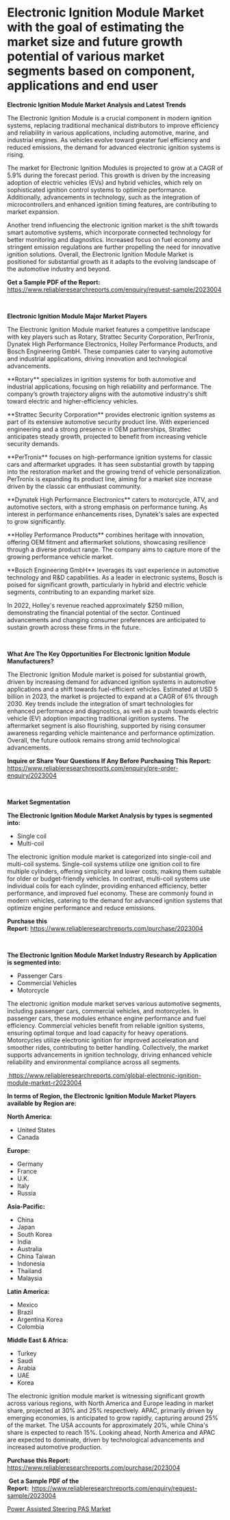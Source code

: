 <p><h1>Electronic Ignition Module Market with the goal of estimating the market size and future growth potential of various market segments based on component, applications and end user</h1></p><p><strong>Electronic Ignition Module Market Analysis and Latest Trends</strong></p>
<p><p>The Electronic Ignition Module is a crucial component in modern ignition systems, replacing traditional mechanical distributors to improve efficiency and reliability in various applications, including automotive, marine, and industrial engines. As vehicles evolve toward greater fuel efficiency and reduced emissions, the demand for advanced electronic ignition systems is rising.</p><p>The market for Electronic Ignition Modules is projected to grow at a CAGR of 5.9% during the forecast period. This growth is driven by the increasing adoption of electric vehicles (EVs) and hybrid vehicles, which rely on sophisticated ignition control systems to optimize performance. Additionally, advancements in technology, such as the integration of microcontrollers and enhanced ignition timing features, are contributing to market expansion.</p><p>Another trend influencing the electronic ignition market is the shift towards smart automotive systems, which incorporate connected technology for better monitoring and diagnostics. Increased focus on fuel economy and stringent emission regulations are further propelling the need for innovative ignition solutions. Overall, the Electronic Ignition Module Market is positioned for substantial growth as it adapts to the evolving landscape of the automotive industry and beyond.</p></p>
<p><strong>Get a Sample PDF of the Report:&nbsp;</strong> <a href="https://www.reliableresearchreports.com/enquiry/request-sample/2023004?utm_campaign=2734&utm_medium=2&utm_source=Github&utm_content=ia&utm_term=29032025&utm_id=electronic-ignition-module">https://www.reliableresearchreports.com/enquiry/request-sample/2023004</a></p>
<p>&nbsp;</p>
<p><strong>Electronic Ignition Module Major Market Players</strong></p>
<p><p>The Electronic Ignition Module market features a competitive landscape with key players such as Rotary, Strattec Security Corporation, PerTronix, Dynatek High Performance Electronics, Holley Performance Products, and Bosch Engineering GmbH. These companies cater to varying automotive and industrial applications, driving innovation and technological advancements.</p><p>**Rotary** specializes in ignition systems for both automotive and industrial applications, focusing on high reliability and performance. The company’s growth trajectory aligns with the automotive industry's shift toward electric and higher-efficiency vehicles.</p><p>**Strattec Security Corporation** provides electronic ignition systems as part of its extensive automotive security product line. With experienced engineering and a strong presence in OEM partnerships, Strattec anticipates steady growth, projected to benefit from increasing vehicle security demands.</p><p>**PerTronix** focuses on high-performance ignition systems for classic cars and aftermarket upgrades. It has seen substantial growth by tapping into the restoration market and the growing trend of vehicle personalization. PerTronix is expanding its product line, aiming for a market size increase driven by the classic car enthusiast community.</p><p>**Dynatek High Performance Electronics** caters to motorcycle, ATV, and automotive sectors, with a strong emphasis on performance tuning. As interest in performance enhancements rises, Dynatek's sales are expected to grow significantly.</p><p>**Holley Performance Products** combines heritage with innovation, offering OEM fitment and aftermarket solutions, showcasing resilience through a diverse product range. The company aims to capture more of the growing performance vehicle market.</p><p>**Bosch Engineering GmbH** leverages its vast experience in automotive technology and R&D capabilities. As a leader in electronic systems, Bosch is poised for significant growth, particularly in hybrid and electric vehicle segments, contributing to an expanding market size.</p><p>In 2022, Holley's revenue reached approximately $250 million, demonstrating the financial potential of the sector. Continued advancements and changing consumer preferences are anticipated to sustain growth across these firms in the future.</p></p>
<p>&nbsp;</p>
<p><strong>What Are The Key Opportunities For Electronic Ignition Module Manufacturers?</strong></p>
<p><p>The Electronic Ignition Module market is poised for substantial growth, driven by increasing demand for advanced ignition systems in automotive applications and a shift towards fuel-efficient vehicles. Estimated at USD 5 billion in 2023, the market is projected to expand at a CAGR of 6% through 2030. Key trends include the integration of smart technologies for enhanced performance and diagnostics, as well as a push towards electric vehicle (EV) adoption impacting traditional ignition systems. The aftermarket segment is also flourishing, supported by rising consumer awareness regarding vehicle maintenance and performance optimization. Overall, the future outlook remains strong amid technological advancements.</p></p>
<p><strong>Inquire or Share Your Questions If Any Before Purchasing This Report:</strong> <a href="https://www.reliableresearchreports.com/enquiry/pre-order-enquiry/2023004?utm_campaign=2734&utm_medium=2&utm_source=Github&utm_content=ia&utm_term=29032025&utm_id=electronic-ignition-module">https://www.reliableresearchreports.com/enquiry/pre-order-enquiry/2023004</a></p>
<p>&nbsp;</p>
<p><strong>Market Segmentation</strong></p>
<p><strong>The Electronic Ignition Module Market Analysis by types is segmented into:</strong></p>
<p><ul><li>Single coil</li><li>Multi-coil</li></ul></p>
<p><p>The electronic ignition module market is categorized into single-coil and multi-coil systems. Single-coil systems utilize one ignition coil to fire multiple cylinders, offering simplicity and lower costs, making them suitable for older or budget-friendly vehicles. In contrast, multi-coil systems use individual coils for each cylinder, providing enhanced efficiency, better performance, and improved fuel economy. These are commonly found in modern vehicles, catering to the demand for advanced ignition systems that optimize engine performance and reduce emissions.</p></p>
<p><strong>Purchase this Report:&nbsp;</strong><a href="https://www.reliableresearchreports.com/purchase/2023004?utm_campaign=2734&utm_medium=2&utm_source=Github&utm_content=ia&utm_term=29032025&utm_id=electronic-ignition-module">https://www.reliableresearchreports.com/purchase/2023004</a></p>
<p>&nbsp;</p>
<p><strong>The Electronic Ignition Module Market Industry Research by Application is segmented into:</strong></p>
<p><ul><li>Passenger Cars</li><li>Commercial Vehicles</li><li>Motorcycle</li></ul></p>
<p><p>The electronic ignition module market serves various automotive segments, including passenger cars, commercial vehicles, and motorcycles. In passenger cars, these modules enhance engine performance and fuel efficiency. Commercial vehicles benefit from reliable ignition systems, ensuring optimal torque and load capacity for heavy operations. Motorcycles utilize electronic ignition for improved acceleration and smoother rides, contributing to better handling. Collectively, the market supports advancements in ignition technology, driving enhanced vehicle reliability and environmental compliance across all segments.</p></p>
<p><a href="https://www.reliableresearchreports.com/global-electronic-ignition-module-market-r2023004?utm_campaign=2734&utm_medium=2&utm_source=Github&utm_content=ia&utm_term=29032025&utm_id=electronic-ignition-module">&nbsp;https://www.reliableresearchreports.com/global-electronic-ignition-module-market-r2023004</a></p>
<p><strong>In terms of Region, the Electronic Ignition Module Market Players available by Region are:</strong></p>
<p>
    <p> <strong> North America: </strong>
        <ul>
            <li>United States</li>
            <li>Canada</li>
        </ul>
        </p> 
    <p> <strong> Europe: </strong>
        <ul>
            <li>Germany</li>
            <li>France</li>
            <li>U.K.</li>
            <li>Italy</li>
            <li>Russia</li>
        </ul>
        </p> 
    <p> <strong> Asia-Pacific: </strong>
        <ul>
            <li>China</li>
            <li>Japan</li>
            <li>South Korea</li>
            <li>India</li>
            <li>Australia</li>
            <li>China Taiwan</li>
            <li>Indonesia</li>
            <li>Thailand</li>
            <li>Malaysia</li>
        </ul>
        </p> 
    <p> <strong> Latin America: </strong>
        <ul>
            <li>Mexico</li>
            <li>Brazil</li>
            <li>Argentina Korea</li>
            <li>Colombia</li>
        </ul>
        </p> 
    <p> <strong> Middle East & Africa: </strong>
        <ul>
            <li>Turkey</li>
            <li>Saudi</li>
            <li>Arabia</li>
            <li>UAE</li>
            <li>Korea</li>
        </ul>
    </p>
    </p>
<p><p>The electronic ignition module market is witnessing significant growth across various regions, with North America and Europe leading in market share, projected at 30% and 25% respectively. APAC, primarily driven by emerging economies, is anticipated to grow rapidly, capturing around 25% of the market. The USA accounts for approximately 20%, while China's share is expected to reach 15%. Looking ahead, North America and APAC are expected to dominate, driven by technological advancements and increased automotive production.</p></p>
<p><strong>Purchase this Report: </strong><a href="https://www.reliableresearchreports.com/purchase/2023004?utm_campaign=2734&utm_medium=2&utm_source=Github&utm_content=ia&utm_term=29032025&utm_id=electronic-ignition-module">https://www.reliableresearchreports.com/purchase/2023004</a></p>
<p>&nbsp;<strong>Get a Sample PDF of the Report:&nbsp;&nbsp;</strong><a href="https://www.reliableresearchreports.com/enquiry/request-sample/2023004?utm_campaign=2734&utm_medium=2&utm_source=Github&utm_content=ia&utm_term=29032025&utm_id=electronic-ignition-module">https://www.reliableresearchreports.com/enquiry/request-sample/2023004</a></p>
<p><strong></strong></p>
<p><p><a href="https://github.com/xanaanenkaly/Market-Research-Report-List-1/blob/main/power-assisted-steering-pas-market.md?utm_campaign=2734&utm_medium=2&utm_source=Github&utm_content=ia&utm_term=29032025&utm_id=electronic-ignition-module">Power Assisted Steering PAS Market</a></p></p>